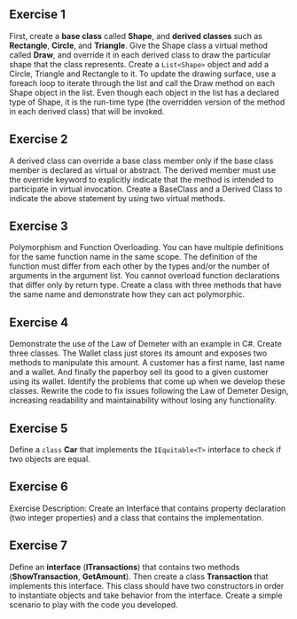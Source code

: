 ## Exercise 1
First, create a **base class** called **Shape**, and **derived classes** such as **Rectangle**, **Circle**, and **Triangle**. Give the Shape class a virtual method called **Draw**, and override it in each derived class to draw the particular shape that the class represents. Create a ```List<Shape>``` object and add a Circle, Triangle and Rectangle to it. To update the drawing surface, use a foreach loop to iterate through the list and call the Draw method on each Shape object in the list. Even though each object in the list has a declared type of Shape, it is the run-time type (the overridden version of the method in each derived class) that will be invoked.

## Exercise 2
A  derived class can override a base class member only if the base class member is declared as virtual or abstract. The derived member must use the override keyword to explicitly indicate that the method is intended to participate in virtual invocation. Create a BaseClass and a Derived Class to indicate the above statement by using two virtual methods.

## Exercise 3
Polymorphism and Function Overloading. You can have multiple definitions for the same function name in the same scope. The definition of the function must differ from each other by the types and/or the number of arguments in the argument list. You cannot overload function declarations that differ only by return type. Create a class with three methods that have the same name and demonstrate how they can act polymorphic.

## Exercise 4
Demonstrate the use of the Law of Demeter with an example in C#. Create three classes. The Wallet class just stores its amount and exposes two methods to manipulate this amount. A customer has a first name, last name and a wallet. And finally the paperboy sell its good to a given customer using its wallet. Identify the problems that come up when we develop these classes. Rewrite the code to fix issues following the Law of Demeter Design, increasing readability and maintainability without losing any functionality.

## Exercise 5
Define a ```class``` **Car** that implements the ```IEquitable<T>``` interface to check if two objects are equal.

## Exercise 6
Exercise Description: Create an Interface that contains property declaration (two integer properties) and a class that contains the implementation.

## Exercise 7
Define an **interface** (**ITransactions**) that contains two methods (**ShowTransaction**, **GetAmount**). Then create a class **Transaction** that implements this interface. This class should have two constructors in order to instantiate objects and take behavior from the interface. Create a simple scenario to play with the code you developed.